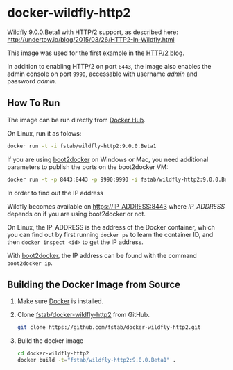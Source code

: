 docker-wildfly-http2
====================

[Wildfly](http://wildfly.org) 9.0.0.Beta1 with HTTP/2 support, as described here: http://undertow.io/blog/2015/03/26/HTTP2-In-Wildfly.html

This image was used for the first example in the [HTTP/2 blog](http://fstab.github.io/h2c/).

In addition to enabling HTTP/2 on port `8443`, the image also enables the admin console on port `9990`, accessable with username _admin_ and password _admin_.

How To Run
----------

The image can be run directly from [Docker Hub](https://registry.hub.docker.com/u/fstab/wildfly-http2).

On Linux, run it as folows:

```bash
docker run -t -i fstab/wildfly-http2:9.0.0.Beta1
```

If you are using [boot2docker](http://boot2docker.io) on Windows or Mac, you need additional parameters to publish the ports on the boot2docker VM:

```bash
docker run -t -p 8443:8443 -p 9990:9990 -i fstab/wildfly-http2:9.0.0.Beta1
```

In order to find out the IP address

Wildfly becomes available on [https://IP_ADDRESS:8443](https://XXX.XXX.XXX.XXX:8443) where _IP_ADDRESS_ depends on if you are using boot2docker or not.

On Linux, the IP_ADDRESS is the address of the Docker container, which you can find out by first running `docker ps` to learn the container ID, and then `docker inspect <id>` to get the IP address.

With [boot2docker](http://boot2docker.io), the IP address can be found with the command `boot2docker ip`.

Building the Docker Image from Source
-------------------------------------

1. Make sure [Docker](https://www.docker.com) is installed.
    
2. Clone [fstab/docker-wildfly-http2](https://github.com/fstab/docker-wildfly-http2) from GitHub.
    
    ```bash
    git clone https://github.com/fstab/docker-wildfly-http2.git
    ```
    
3. Build the docker image
    
    ```bash
    cd docker-wildfly-http2
    docker build -t="fstab/wildfly-http2:9.0.0.Beta1" .
    ```
